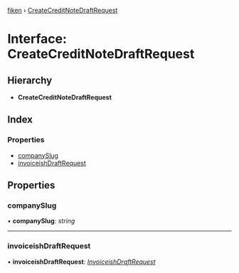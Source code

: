 [fiken](../README.md) › [CreateCreditNoteDraftRequest](createcreditnotedraftrequest.md)

# Interface: CreateCreditNoteDraftRequest

## Hierarchy

* **CreateCreditNoteDraftRequest**

## Index

### Properties

* [companySlug](createcreditnotedraftrequest.md#companyslug)
* [invoiceishDraftRequest](createcreditnotedraftrequest.md#invoiceishdraftrequest)

## Properties

###  companySlug

• **companySlug**: *string*

___

###  invoiceishDraftRequest

• **invoiceishDraftRequest**: *[InvoiceishDraftRequest](invoiceishdraftrequest.md)*
